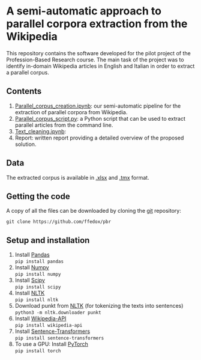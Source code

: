# A semi-automatic approach to parallel corpora extraction from the Wikipedia

This repository contains the software developed for the pilot project of the Profession-Based Research course. The main task of the project was to identify in-domain Wikipedia articles in English and Italian in order to extract a parallel corpus.

## Contents

1. [Parallel_corpus_creation.ipynb](https://github.com/ffedox/pbr/blob/main/parallel_corpus_creation.ipynb): our semi-automatic pipeline for the extraction of parallel corpora from Wikipedia. 
2. [Parallel_corpus_script.py](https://github.com/ffedox/pbr/blob/main/parallel_corpus_script.py): a Python script that can be used to extract parallel articles from the command line.
3. [Text_cleaning.ipynb](https://github.com/ffedox/pbr/blob/main/text_cleaning.ipynb): 
4. Report: written report providing a detailed overview of the proposed solution.

## Data

The extracted corpus is available in [.xlsx](https://docs.google.com/spreadsheets/d/1wj0yUTVTfIckiWAGbxc0-M3sVBfNDDWn/edit?usp=sharing&ouid=116503555824878479100&rtpof=true&sd=true) and [.tmx](https://drive.google.com/file/d/1MbHsMEtkw-DKAKQWyPXqa_6yrmmpxmJx/view?usp=sharing) format. 

## Getting the code

A copy of all the files can be downloaded by cloning the
[git](https://git-scm.com/) repository:

    git clone https://github.com/ffedox/pbr

## Setup and installation
1. Install [Pandas](https://pandas.pydata.org/) <br />
`pip install pandas` <br />
2. Install [Numpy](https://numpy.org/) <br />
`pip install numpy` <br />
3. Install [Scipy](https://scipy.org/) <br />
`pip install scipy` <br />
4. Install [NLTK](https://www.nltk.org/) <br />
`pip install nltk` <br />
5. Download punkt from [NLTK](https://www.nltk.org/nltk_data/) (for tokenizing the texts into sentences) <br />
`python3 -m nltk.downloader punkt` <br />
5. Install [Wikipedia-API](https://github.com/martin-majlis/Wikipedia-API) <br />
`pip install wikipedia-api` <br />
6. Install [Sentence-Transformers](https://github.com/UKPLab/sentence-transformers) <br />
`pip install sentence-transformers` <br />
7. To use a GPU: Install [PyTorch](https://pytorch.org/) <br />
`pip install torch` <br />
 
